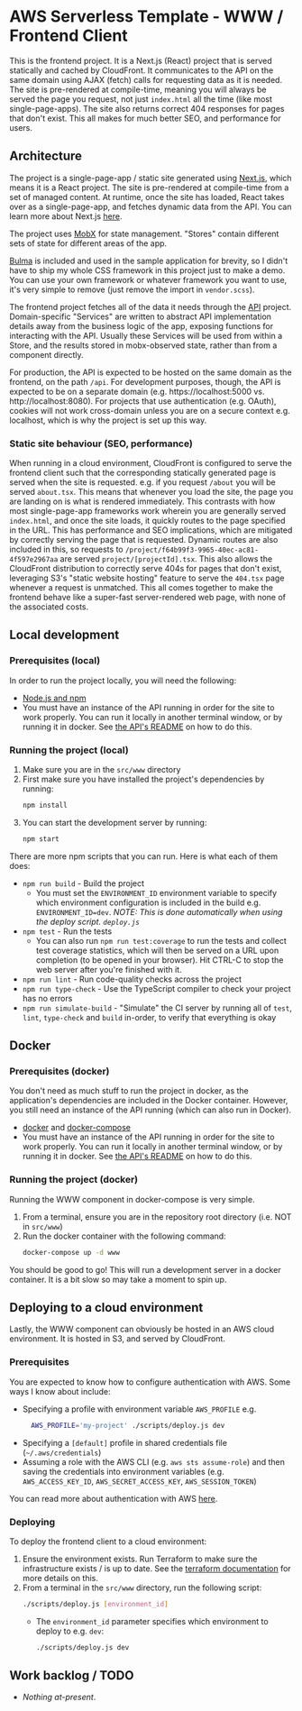 # AWS Serverless Template - WWW / Frontend Client

This is the frontend project. It is a Next.js (React) project that is served statically and cached by CloudFront. It communicates to the API on the same domain using AJAX (fetch) calls for requesting data as it is needed. The site is pre-rendered at compile-time, meaning you will always be served the page you request, not just `index.html` all the time (like most single-page-apps). The site also returns correct 404 responses for pages that don't exist. This all makes for much better SEO, and performance for users.

## Architecture

The project is a single-page-app / static site generated using [Next.js](https://github.com/vercel/next.js/), which means it is a React project. The site is pre-rendered at compile-time from a set of managed content. At runtime, once the site has loaded, React takes over as a single-page-app, and fetches dynamic data from the API. You can learn more about Next.js [here](https://nextjs.org/).

The project uses [MobX](https://mobx.js.org/README.html) for state management. "Stores" contain different sets of state for different areas of the app.

[Bulma](https://bulma.io/) is included and used in the sample application for brevity, so I didn't have to ship my whole CSS framework in this project just to make a demo. You can use your own framework or whatever framework you want to use, it's very simple to remove (just remove the import in `vendor.scss`).

The frontend project fetches all of the data it needs through the [API](../api/README.md) project. Domain-specific "Services" are written to abstract API implementation details away from the business logic of the app, exposing functions for interacting with the API. Usually these Services will be used from within a Store, and the results stored in mobx-observed state, rather than from a component directly.

For production, the API is expected to be hosted on the same domain as the frontend, on the path `/api`. For development purposes, though, the API is expected to be on a separate domain (e.g. https://localhost:5000 vs. http://localhost:8080). For projects that use authentication (e.g. OAuth), cookies will not work cross-domain unless you are on a secure context e.g. localhost, which is why the project is set up this way.

### Static site behaviour (SEO, performance)
When running in a cloud environment, CloudFront is configured to serve the frontend client such that the corresponding statically generated page is served when the site is requested. e.g. if you request `/about` you will be served `about.tsx`. This means that whenever you load the site, the page you are landing on is what is rendered immediately. This contrasts with how most single-page-app frameworks work wherein you are generally served `index.html`, and once the site loads, it quickly routes to the page specified in the URL. This has performance and SEO implications, which are mitigated by correctly serving the page that is requested. Dynamic routes are also included in this, so requests to `/project/f64b99f3-9965-40ec-ac81-4f597e2967aa` are served `project/[projectId].tsx`. This also allows the CloudFront distribution to correctly serve 404s for pages that don't exist, leveraging S3's "static website hosting" feature to serve the `404.tsx` page whenever a request is unmatched. This all comes together to make the frontend behave like a super-fast server-rendered web page, with none of the associated costs.

## Local development

### Prerequisites (local)

In order to run the project locally, you will need the following:

  - [Node.js and npm](https://nodejs.org)
  - You must have an instance of the API running in order for the site to work properly. You can run it locally in another terminal window, or by running it in docker. See [the API's README](../api/README.md) on how to do this.

### Running the project (local)

1. Make sure you are in the `src/www` directory
1. First make sure you have installed the project's dependencies by running:
    ```sh
    npm install
    ```
1. You can start the development server by running:
    ```sh
    npm start
    ```

There are more npm scripts that you can run. Here is what each of them does:
  - `npm run build` - Build the project
    - You must set the `ENVIRONMENT_ID` environment variable to specify which environment configuration is included in the build e.g. `ENVIRONMENT_ID=dev`. _NOTE: This is done automatically when using the deploy script. `deploy.js`_
  - `npm test` - Run the tests
    - You can also run `npm run test:coverage` to run the tests and collect test coverage statistics, which will then be served on a URL upon completion (to be opened in your browser). Hit CTRL-C to stop the web server after you're finished with it.
  - `npm run lint` - Run code-quality checks across the project
  - `npm run type-check` - Use the TypeScript compiler to check your project has no errors
  - `npm run simulate-build` - "Simulate" the CI server by running all of `test`, `lint`, `type-check` and `build` in-order, to verify that everything is okay

## Docker

### Prerequisites (docker)

You don't need as much stuff to run the project in docker, as the application's dependencies are included in the Docker container. However, you still need an instance of the API running (which can also run in Docker).

  - [docker](https://docs.docker.com/get-docker/) and [docker-compose](https://docs.docker.com/compose/install/)
  - You must have an instance of the API running in order for the site to work properly. You can run it locally in another terminal window, or by running it in docker. See [the API's README](../api/README.md) on how to do this.


### Running the project (docker)

Running the WWW component in docker-compose is very simple.

1. From a terminal, ensure you are in the repository root directory (i.e. NOT in `src/www`)
1. Run the docker container with the following command:
    ```sh
    docker-compose up -d www
    ```

You should be good to go! This will run a development server in a docker container. It is a bit slow so may take a moment to spin up.

## Deploying to a cloud environment

Lastly, the WWW component can obviously be hosted in an AWS cloud environment. It is hosted in S3, and served by CloudFront.

### Prerequisites
You are expected to know how to configure authentication with AWS. Some ways I know about include:
  - Specifying a profile with environment variable `AWS_PROFILE` e.g.
      ```sh
        AWS_PROFILE='my-project' ./scripts/deploy.js dev
      ```
  - Specifying a `[default]` profile in shared credentials file (`~/.aws/credentials`)
  - Assuming a role with the AWS CLI (e.g. `aws sts assume-role`) and then saving the credentials into environment variables (e.g. `AWS_ACCESS_KEY_ID`, `AWS_SECRET_ACCESS_KEY`, `AWS_SESSION_TOKEN`)

You can read more about authentication with AWS [here](https://docs.aws.amazon.com/cli/latest/userguide/cli-chap-configure.html).

### Deploying
To deploy the frontend client to a cloud environment:

1. Ensure the environment exists. Run Terraform to make sure the infrastructure exists / is up to date. See the [terraform documentation](../../terraform/README.md) for more details on this.
1. From a terminal in the `src/www` directory, run the following script:
    ```sh
    ./scripts/deploy.js [environment_id]
    ```
    - The `environment_id` parameter specifies which environment to deploy to e.g. `dev`:
      ```sh
      ./scripts/deploy.js dev
      ```


## Work backlog / TODO

  - _Nothing at-present_.
